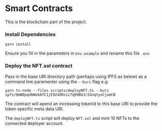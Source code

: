 # Smart Contracts

This is the blockchain part of the project.

### Install Dependencies

```
yarn install
```

Ensure you fill in the parameters in `env.example` and rename this file `.env`

### Deploy the NFT.sol contract

Pass in the base URI directory path (perhaps using IPFS as below) as a command line paramenter using the `--buri` flag e.g:

```
yarn ts-node --files scripts/deployNFT.ts --buri ipfs/QmWDpqdbWobAfC1jE924dRsiz7q99BUJr2GnqtyuCjumCB
```

The contract will apend an increasing tokenId to this base URI to provide the token specific meta data URI.

The `deployNFT.ts` script will deploy `NFT.sol` and mint 10 NFTs to the connected deployer account.
